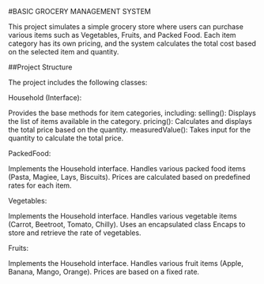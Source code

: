 #BASIC GROCERY MANAGEMENT SYSTEM

This project simulates a simple grocery store where users can purchase various items such as Vegetables, Fruits, and Packed Food. Each item category has its own pricing, and the system calculates the total cost based on the selected item and quantity.


##Project Structure

The project includes the following classes:
 
Household (Interface):

Provides the base methods for item categories, including:
selling(): Displays the list of items available in the category.
pricing(): Calculates and displays the total price based on the quantity.
measuredValue(): Takes input for the quantity to calculate the total price.

PackedFood:

Implements the Household interface.
Handles various packed food items (Pasta, Magiee, Lays, Biscuits).
Prices are calculated based on predefined rates for each item.

Vegetables:

Implements the Household interface.
Handles various vegetable items (Carrot, Beetroot, Tomato, Chilly).
Uses an encapsulated class Encaps to store and retrieve the rate of vegetables.


Fruits:

Implements the Household interface.
Handles various fruit items (Apple, Banana, Mango, Orange).
Prices are based on a fixed rate.